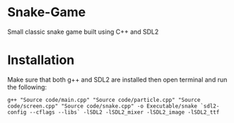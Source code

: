 # Snake-Game
Small classic snake game built using C++ and SDL2

# Installation
Make sure that both g++ and SDL2 are installed then open terminal and run the following:
```
g++ "Source code/main.cpp" "Source code/particle.cpp" "Source code/screen.cpp" "Source code/snake.cpp" -o Executable/snake `sdl2-config --cflags --libs` -lSDL2 -lSDL2_mixer -lSDL2_image -lSDL2_ttf
```
